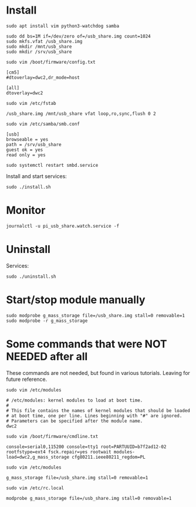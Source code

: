 # Install

```
sudo apt install vim python3-watchdog samba
```

```
sudo dd bs=1M if=/dev/zero of=/usb_share.img count=1024
sudo mkfs.vfat /usb_share.img
sudo mkdir /mnt/usb_share
sudo mkdir /srv/usb_share
```

`sudo vim /boot/firmware/config.txt`
```
[cm5]
#dtoverlay=dwc2,dr_mode=host

[all]
dtoverlay=dwc2
```

`sudo vim /etc/fstab`
```
/usb_share.img /mnt/usb_share vfat loop,ro,sync,flush 0 2
```

`sudo vim /etc/samba/smb.conf`
```
[usb]
browseable = yes
path = /srv/usb_share
guest ok = yes
read only = yes
```
`sudo systemctl restart smbd.service`

Install and start services:
```
sudo ./install.sh
```

# Monitor

`journalctl -u pi_usb_share.watch.service -f`

# Uninstall

Services:
```
sudo ./uninstall.sh
```

# Start/stop module manually

```
sudo modprobe g_mass_storage file=/usb_share.img stall=0 removable=1
sudo modprobe -r g_mass_storage
```

# Some commands that were NOT NEEDED after all

These commands are not needed, but found in various tutorials. Leaving for future reference.

`sudo vim /etc/modules`
```
# /etc/modules: kernel modules to load at boot time.
#
# This file contains the names of kernel modules that should be loaded
# at boot time, one per line. Lines beginning with "#" are ignored.
# Parameters can be specified after the module name.
dwc2
```

`sudo vim /boot/firmware/cmdline.txt`
```
console=serial0,115200 console=tty1 root=PARTUUID=b7f2ad12-02 rootfstype=ext4 fsck.repair=yes rootwait modules-load=dwc2,g_mass_storage cfg80211.ieee80211_regdom=PL
```

`sudo vim /etc/modules`
```
g_mass_storage file=/usb_share.img stall=0 removable=1
```

`sudo vim /etc/rc.local`
```
modprobe g_mass_storage file=/usb_share.img stall=0 removable=1
```
